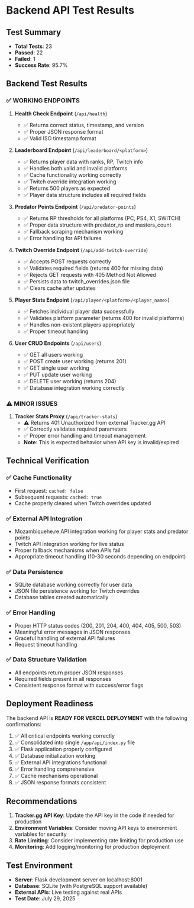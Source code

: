 # Backend API Test Results

## Test Summary
- **Total Tests**: 23
- **Passed**: 22
- **Failed**: 1
- **Success Rate**: 95.7%

## Backend Test Results

### ✅ WORKING ENDPOINTS

1. **Health Check Endpoint** (`/api/health`)
   - ✅ Returns correct status, timestamp, and version
   - ✅ Proper JSON response format
   - ✅ Valid ISO timestamp format

2. **Leaderboard Endpoint** (`/api/leaderboard/<platform>`)
   - ✅ Returns player data with ranks, RP, Twitch info
   - ✅ Handles both valid and invalid platforms
   - ✅ Cache functionality working correctly
   - ✅ Twitch override integration working
   - ✅ Returns 500 players as expected
   - ✅ Player data structure includes all required fields

3. **Predator Points Endpoint** (`/api/predator-points`)
   - ✅ Returns RP thresholds for all platforms (PC, PS4, X1, SWITCH)
   - ✅ Proper data structure with predator_rp and masters_count
   - ✅ Fallback scraping mechanism working
   - ✅ Error handling for API failures

4. **Twitch Override Endpoint** (`/api/add-twitch-override`)
   - ✅ Accepts POST requests correctly
   - ✅ Validates required fields (returns 400 for missing data)
   - ✅ Rejects GET requests with 405 Method Not Allowed
   - ✅ Persists data to twitch_overrides.json file
   - ✅ Clears cache after updates

5. **Player Stats Endpoint** (`/api/player/<platform>/<player_name>`)
   - ✅ Fetches individual player data successfully
   - ✅ Validates platform parameter (returns 400 for invalid platforms)
   - ✅ Handles non-existent players appropriately
   - ✅ Proper timeout handling

6. **User CRUD Endpoints** (`/api/users`)
   - ✅ GET all users working
   - ✅ POST create user working (returns 201)
   - ✅ GET single user working
   - ✅ PUT update user working
   - ✅ DELETE user working (returns 204)
   - ✅ Database integration working correctly

### ⚠️ MINOR ISSUES

1. **Tracker Stats Proxy** (`/api/tracker-stats`)
   - ⚠️ Returns 401 Unauthorized from external Tracker.gg API
   - ✅ Correctly validates required parameters
   - ✅ Proper error handling and timeout management
   - **Note**: This is expected behavior when API key is invalid/expired

## Technical Verification

### ✅ Cache Functionality
- First request: `cached: false`
- Subsequent requests: `cached: true`
- Cache properly cleared when Twitch overrides updated

### ✅ External API Integration
- Mozambiquehe.re API integration working for player stats and predator points
- Twitch API integration working for live status
- Proper fallback mechanisms when APIs fail
- Appropriate timeout handling (10-30 seconds depending on endpoint)

### ✅ Data Persistence
- SQLite database working correctly for user data
- JSON file persistence working for Twitch overrides
- Database tables created automatically

### ✅ Error Handling
- Proper HTTP status codes (200, 201, 204, 400, 404, 405, 500, 503)
- Meaningful error messages in JSON responses
- Graceful handling of external API failures
- Request timeout handling

### ✅ Data Structure Validation
- All endpoints return proper JSON responses
- Required fields present in all responses
- Consistent response format with success/error flags

## Deployment Readiness

The backend API is **READY FOR VERCEL DEPLOYMENT** with the following confirmations:

1. ✅ All critical endpoints working correctly
2. ✅ Consolidated into single `/app/api/index.py` file
3. ✅ Flask application properly configured
4. ✅ Database initialization working
5. ✅ External API integrations functional
6. ✅ Error handling comprehensive
7. ✅ Cache mechanisms operational
8. ✅ JSON response formats consistent

## Recommendations

1. **Tracker.gg API Key**: Update the API key in the code if needed for production
2. **Environment Variables**: Consider moving API keys to environment variables for security
3. **Rate Limiting**: Consider implementing rate limiting for production use
4. **Monitoring**: Add logging/monitoring for production deployment

## Test Environment
- **Server**: Flask development server on localhost:8001
- **Database**: SQLite (with PostgreSQL support available)
- **External APIs**: Live testing against real APIs
- **Test Date**: July 29, 2025